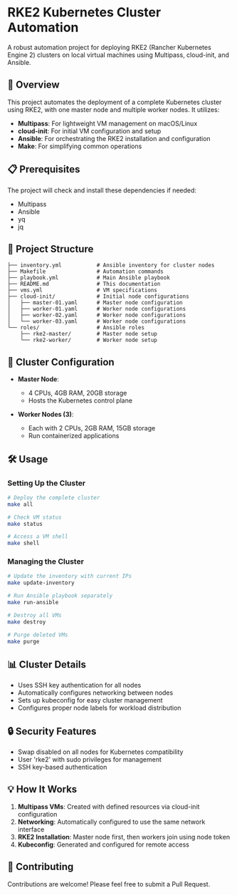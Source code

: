 # RKE2 Kubernetes Cluster Automation

A robust automation project for deploying RKE2 (Rancher Kubernetes Engine 2) clusters on local virtual machines using Multipass, cloud-init, and Ansible.

## 🚀 Overview

This project automates the deployment of a complete Kubernetes cluster using RKE2, with one master node and multiple worker nodes. It utilizes:

- **Multipass**: For lightweight VM management on macOS/Linux
- **cloud-init**: For initial VM configuration and setup
- **Ansible**: For orchestrating the RKE2 installation and configuration
- **Make**: For simplifying common operations

## 📋 Prerequisites

The project will check and install these dependencies if needed:
- Multipass
- Ansible
- yq
- jq

## 📁 Project Structure

```
├── inventory.yml           # Ansible inventory for cluster nodes
├── Makefile                # Automation commands
├── playbook.yml            # Main Ansible playbook
├── README.md               # This documentation
├── vms.yml                 # VM specifications
├── cloud-init/             # Initial node configurations
│   ├── master-01.yaml      # Master node configuration
│   ├── worker-01.yaml      # Worker node configurations
│   ├── worker-02.yaml      # Worker node configurations
│   └── worker-03.yaml      # Worker node configurations
└── roles/                  # Ansible roles
    ├── rke2-master/        # Master node setup
    └── rke2-worker/        # Worker node setup
```

## 🔧 Cluster Configuration

- **Master Node**: 
  - 4 CPUs, 4GB RAM, 20GB storage
  - Hosts the Kubernetes control plane
  
- **Worker Nodes (3)**:
  - Each with 2 CPUs, 2GB RAM, 15GB storage
  - Run containerized applications

## 🛠️ Usage

### Setting Up the Cluster

```bash
# Deploy the complete cluster
make all

# Check VM status
make status

# Access a VM shell
make shell
```

### Managing the Cluster

```bash
# Update the inventory with current IPs
make update-inventory

# Run Ansible playbook separately
make run-ansible

# Destroy all VMs
make destroy

# Purge deleted VMs
make purge
```

## 📊 Cluster Details

- Uses SSH key authentication for all nodes
- Automatically configures networking between nodes
- Sets up kubeconfig for easy cluster management
- Configures proper node labels for workload distribution

## 🔒 Security Features

- Swap disabled on all nodes for Kubernetes compatibility
- User 'rke2' with sudo privileges for management
- SSH key-based authentication

## 💡 How It Works

1. **Multipass VMs**: Created with defined resources via cloud-init configuration
2. **Networking**: Automatically configured to use the same network interface
3. **RKE2 Installation**: Master node first, then workers join using node token
4. **Kubeconfig**: Generated and configured for remote access

## 🤝 Contributing

Contributions are welcome! Please feel free to submit a Pull Request.

